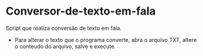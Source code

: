 # Conversor-de-texto-em-fala
Script que realiza conversão de texto em fala.
* Para alterar o texto que o programa converte, abra o arquivo TXT, altere o conteudo do arquivo, salve e execute.
